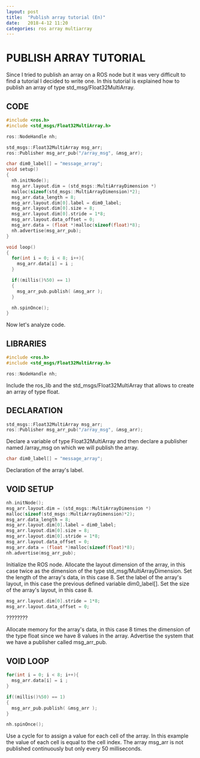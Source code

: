 ```yaml
---
layout: post
title:  "Publish array tutorial (En)"
date:   2018-4-12 11:20
categories: ros array multiarray
---
```


# PUBLISH ARRAY TUTORIAL
Since I tried to publish an array on a ROS node but it was very difficult to find a tutorial I decided
to write one.
In this tutorial is explained how to publish an array of type std_msg/Float32MultiArray.

## CODE
~~~cpp
#include <ros.h>
#include <std_msgs/Float32MultiArray.h>

ros::NodeHandle nh;

std_msgs::Float32MultiArray msg_arr;
ros::Publisher msg_arr_pub("/array_msg", &msg_arr);

char dim0_label[] = "message_array";
void setup()
{
  nh.initNode();
  msg_arr.layout.dim = (std_msgs::MultiArrayDimension *)
  malloc(sizeof(std_msgs::MultiArrayDimension)*2);
  msg_arr.data_length = 8;
  msg_arr.layout.dim[0].label = dim0_label;
  msg_arr.layout.dim[0].size = 8;
  msg_arr.layout.dim[0].stride = 1*8;
  msg_arr.layout.data_offset = 0;
  msg_arr.data = (float *)malloc(sizeof(float)*8);
  nh.advertise(msg_arr_pub);
}

void loop()
{
  for(int i = 0; i < 8; i++){
    msg_arr.data[i] = i ;
  }

  if((millis()%50) == 1)
  {
    msg_arr_pub.publish( &msg_arr );
  }

  nh.spinOnce();
}
~~~

Now let's analyze code.

## LIBRARIES
~~~cpp
#include <ros.h>
#include <std_msgs/Float32MultiArray.h>

ros::NodeHandle nh;
~~~
Include the ros_lib and the std_msgs/Float32MultiArray that allows to create an array of type float.

## DECLARATION
~~~cpp
std_msgs::Float32MultiArray msg_arr;
ros::Publisher msg_arr_pub("/array_msg", &msg_arr);
~~~
Declare a variable of type Float32MultiArray and then declare a publisher named /array_msg on which we will
publish the array.

~~~cpp
char dim0_label[] = "message_array";
~~~
Declaration of the array's label.

## VOID SETUP
~~~cpp
nh.initNode();
msg_arr.layout.dim = (std_msgs::MultiArrayDimension *)
malloc(sizeof(std_msgs::MultiArrayDimension)*2);
msg_arr.data_length = 8;
msg_arr.layout.dim[0].label = dim0_label;
msg_arr.layout.dim[0].size = 8;
msg_arr.layout.dim[0].stride = 1*8;
msg_arr.layout.data_offset = 0;
msg_arr.data = (float *)malloc(sizeof(float)*8);
nh.advertise(msg_arr_pub);
~~~
Initialize the ROS node.
Allocate the layout dimension of the array, in this case twice as the dimension of the type std_msg/MultiArrayDimension.
Set the length of the array's data, in this case 8.
Set the label of the array's layout, in this case the previous defined variable dim0_label[].
Set the size of the array's layout, in this case 8.

~~~cpp
msg_arr.layout.dim[0].stride = 1*8;
msg_arr.layout.data_offset = 0;
~~~
????????

Allocate memory for the array's data, in this case 8 times the dimension of the type float since we have 8 values in the array.
Advertise the system that we have a publisher called msg_arr_pub.

## VOID LOOP
~~~cpp
for(int i = 0; i < 8; i++){
  msg_arr.data[i] = i ;
}

if((millis()%50) == 1)
{
  msg_arr_pub.publish( &msg_arr );
}

nh.spinOnce();
~~~
Use a cycle for to assign a value for each cell of the array.
In this example the value of each cell is equal to the cell index.
The array msg_arr is not published continuously but only every 50 milliseconds.
